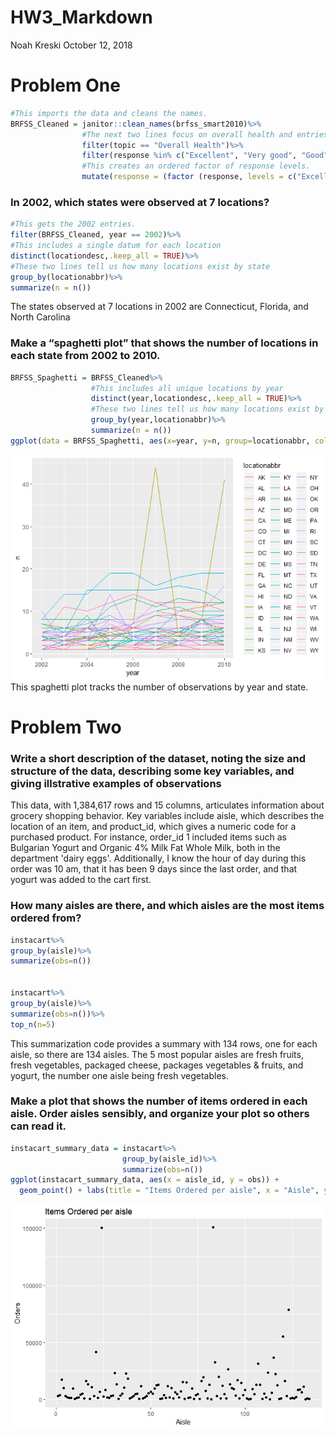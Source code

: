 HW3\_Markdown
================
Noah Kreski
October 12, 2018

Problem One
===========

``` r
#This imports the data and cleans the names.
BRFSS_Cleaned = janitor::clean_names(brfss_smart2010)%>%
                #The next two lines focus on overall health and entries with one of five relevant response levels.
                filter(topic == "Overall Health")%>%
                filter(response %in% c("Excellent", "Very good", "Good", "Fair", "Poor"))%>%
                #This creates an ordered factor of response levels.
                mutate(response = (factor (response, levels = c("Excellent", "Very good", "Good", "Fair", "Poor"))))
```

### In 2002, which states were observed at 7 locations?

``` r
#This gets the 2002 entries.
filter(BRFSS_Cleaned, year == 2002)%>%
#This includes a single datum for each location
distinct(locationdesc,.keep_all = TRUE)%>%
#These two lines tell us how many locations exist by state
group_by(locationabbr)%>%
summarize(n = n())
```

The states observed at 7 locations in 2002 are Connecticut, Florida, and North Carolina

### Make a “spaghetti plot” that shows the number of locations in each state from 2002 to 2010.

``` r
BRFSS_Spaghetti = BRFSS_Cleaned%>%
                  #This includes all unique locations by year
                  distinct(year,locationdesc,.keep_all = TRUE)%>%
                  #These two lines tell us how many locations exist by state and year
                  group_by(year,locationabbr)%>%
                  summarize(n = n())
ggplot(data = BRFSS_Spaghetti, aes(x=year, y=n, group=locationabbr, color = locationabbr)) + geom_line()
```

![](HW3_Markdown_files/figure-markdown_github/spaghetti-1.png) This spaghetti plot tracks the number of observations by year and state.

Problem Two
===========

### Write a short description of the dataset, noting the size and structure of the data, describing some key variables, and giving illstrative examples of observations

This data, with 1,384,617 rows and 15 columns, articulates information about grocery shopping behavior. Key variables include aisle, which describes the location of an item, and product\_id, which gives a numeric code for a purchased product. For instance, order\_id 1 included items such as Bulgarian Yogurt and Organic 4% Milk Fat Whole Milk, both in the department 'dairy eggs'. Additionally, I know the hour of day during this order was 10 am, that it has been 9 days since the last order, and that yogurt was added to the cart first.

### How many aisles are there, and which aisles are the most items ordered from?

``` r
instacart%>%
group_by(aisle)%>%
summarize(obs=n())


instacart%>%
group_by(aisle)%>%
summarize(obs=n())%>%
top_n(n=5)
```

This summarization code provides a summary with 134 rows, one for each aisle, so there are 134 aisles. The 5 most popular aisles are fresh fruits, fresh vegetables, packaged cheese, packages vegetables & fruits, and yogurt, the number one aisle being fresh vegetables.

### Make a plot that shows the number of items ordered in each aisle. Order aisles sensibly, and organize your plot so others can read it.

``` r
instacart_summary_data = instacart%>%
                         group_by(aisle_id)%>%
                         summarize(obs=n())
ggplot(instacart_summary_data, aes(x = aisle_id, y = obs)) + 
  geom_point() + labs(title = "Items Ordered per aisle", x = "Aisle", y = "Orders")
```

![](HW3_Markdown_files/figure-markdown_github/aisles%20plot-1.png)
